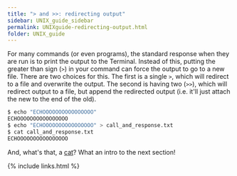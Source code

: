 ```yaml
---
title: "> and >>: redirecting output"
sidebar: UNIX_guide_sidebar
permalink: UNIXguide-redirecting-output.html
folder: UNIX_guide
---
```


<link rel="stylesheet" href="css/theme-blue.css">

For many commands (or even programs), the standard response when they are run
is to print the output to the Terminal.
Instead of this, putting the greater than sign (`>`) in your command can force
the output to go to a new file.
There are two choices for this.
The first is a single `>`, which will redirect to a file and overwrite the
output.
The second is having two (`>>`), which will redirect output to a file, but
append the redirected output (i.e. it'll just attach the new to the end of the
old).
```bash
$ echo "ECHOOOOOOOOOOOOOOOO"
ECHOOOOOOOOOOOOOOOO
$ echo "ECHOOOOOOOOOOOOOOOO" > call_and_response.txt
$ cat call_and_response.txt
ECHOOOOOOOOOOOOOOOO
```
And, what's that, a [cat](UNIXguide-cat.html)? What an intro to the next
section!

{% include links.html %}
